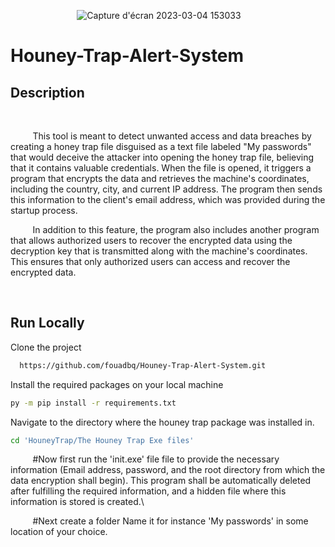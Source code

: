 &nbsp;&nbsp;&nbsp;&nbsp;&nbsp;&nbsp;&nbsp;&nbsp;&nbsp;&nbsp;&nbsp;&nbsp;&nbsp;&nbsp;&nbsp;&nbsp;&nbsp;&nbsp;&nbsp;&nbsp;&nbsp;&nbsp;&nbsp;&nbsp;&nbsp;&nbsp;&nbsp;![Capture d'écran 2023-03-04 153033](https://user-images.githubusercontent.com/120426068/222917504-48e3e6be-a161-4be9-b57e-c1f4ab7ca587.png)




# Houney-Trap-Alert-System


## Description
<br/>



&nbsp;&nbsp;&nbsp;&nbsp;&nbsp;&nbsp;&nbsp;&nbsp;  This tool is meant to detect unwanted access and data breaches by creating a honey trap file disguised as a text file labeled "My passwords" that would deceive the attacker into opening the honey trap file, believing that it contains valuable credentials. When the file is opened, it triggers a program that encrypts the data and retrieves the machine's coordinates, including the country, city, and current IP address. The program then sends this information to the client's email address, which was provided during the startup process.

&nbsp;&nbsp;&nbsp;&nbsp;&nbsp;&nbsp;&nbsp;&nbsp;  In addition to this feature, the program also includes another program that allows authorized users to recover the encrypted data using the decryption key that is transmitted along with the machine's coordinates. This ensures that only authorized users can access and recover the encrypted data.

<br/>

## Run Locally

Clone the project

```bash
  https://github.com/fouadbq/Houney-Trap-Alert-System.git
```

Install the required packages on your local machine 

```bash
py -m pip install -r requirements.txt
```

 Navigate to the directory where the houney trap package was installed in.

```bash
cd 'HouneyTrap/The Houney Trap Exe files'
```

&nbsp;&nbsp;&nbsp;&nbsp;&nbsp;&nbsp;&nbsp;&nbsp;  #Now first run the 'init.exe' file file to provide the necessary information (Email address, password, and the root directory from which the data encryption shall begin). This program shall be automatically deleted after fulfilling the required information, and a hidden file where this information is stored is created.\

&nbsp;&nbsp;&nbsp;&nbsp;&nbsp;&nbsp;&nbsp;&nbsp;  #Next create a folder Name it for instance 'My passwords' in some location of your choice. 



